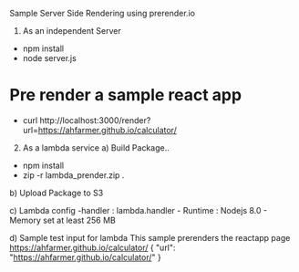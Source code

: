 Sample Server Side Rendering using prerender.io

1) As an independent Server
- npm install
- node server.js
# Pre render a sample react app
- curl http://localhost:3000/render?url=https://ahfarmer.github.io/calculator/

2) As a lambda service
a) Build Package..
 - npm install
 - zip -r lambda_prender.zip .

b) Upload Package to S3

c) Lambda config
    -handler : lambda.handler
    - Runtime : Nodejs 8.0
    - Memory set at least 256 MB


d) Sample test input for lambda
This sample prerenders the reactapp page https://ahfarmer.github.io/calculator/
{
  "url": "https://ahfarmer.github.io/calculator/"
}
